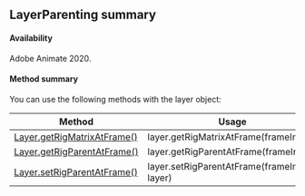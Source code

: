 ## LayerParenting summary

#### Availability

Adobe Animate 2020.

#### Method summary

You can use the following methods with the layer object:

| **Method** | **Usage** |
| --- | --- |
| [Layer.getRigMatrixAtFrame()](../Layer_Parenting_Object/LayerParenting3.md) | layer.getRigMatrixAtFrame(frameIndex) |
| [Layer.getRigParentAtFrame()](../Layer_Parenting_Object/LayerParenting1.md) | layer.getRigParentAtFrame(frameIndex) |
| [Layer.setRigParentAtFrame()](../Layer_Parenting_Object/LayerParenting2.md) | layer.setRigParentAtFrame(frameIndex, layer) |
